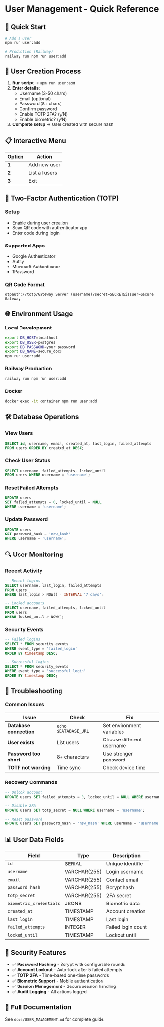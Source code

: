 # User Management - Quick Reference

## 🚀 Quick Start

```bash
# Add a user
npm run user:add

# Production (Railway)
railway run npm run user:add
```

## 👤 User Creation Process

1. **Run script** → `npm run user:add`
2. **Enter details**:
   - Username (3-50 chars)
   - Email (optional)
   - Password (8+ chars)
   - Confirm password
   - Enable TOTP 2FA? (y/N)
   - Enable biometric? (y/N)
3. **Complete setup** → User created with secure hash

## 📋 Interactive Menu

| Option | Action |
|--------|--------|
| **1** | Add new user |
| **2** | List all users |
| **3** | Exit |

## 🔐 Two-Factor Authentication (TOTP)

### **Setup**
- Enable during user creation
- Scan QR code with authenticator app
- Enter code during login

### **Supported Apps**
- Google Authenticator
- Authy
- Microsoft Authenticator
- 1Password

### **QR Code Format**
```
otpauth://totp/Gateway Server (username)?secret=SECRET&issuer=Secure Gateway
```

## 🌐 Environment Usage

### **Local Development**
```bash
export DB_HOST=localhost
export DB_USER=postgres
export DB_PASSWORD=your_password
export DB_NAME=secure_docs
npm run user:add
```

### **Railway Production**
```bash
railway run npm run user:add
```

### **Docker**
```bash
docker exec -it container npm run user:add
```

## 🛠️ Database Operations

### **View Users**
```sql
SELECT id, username, email, created_at, last_login, failed_attempts 
FROM users ORDER BY created_at DESC;
```

### **Check User Status**
```sql
SELECT username, failed_attempts, locked_until 
FROM users WHERE username = 'username';
```

### **Reset Failed Attempts**
```sql
UPDATE users 
SET failed_attempts = 0, locked_until = NULL 
WHERE username = 'username';
```

### **Update Password**
```sql
UPDATE users 
SET password_hash = 'new_hash' 
WHERE username = 'username';
```

## 🔍 User Monitoring

### **Recent Activity**
```sql
-- Recent logins
SELECT username, last_login, failed_attempts 
FROM users 
WHERE last_login > NOW() - INTERVAL '7 days';

-- Locked accounts
SELECT username, failed_attempts, locked_until 
FROM users 
WHERE locked_until > NOW();
```

### **Security Events**
```sql
-- Failed logins
SELECT * FROM security_events 
WHERE event_type = 'failed_login' 
ORDER BY timestamp DESC;

-- Successful logins
SELECT * FROM security_events 
WHERE event_type = 'successful_login' 
ORDER BY timestamp DESC;
```

## 🚨 Troubleshooting

### **Common Issues**

| Issue | Check | Fix |
|-------|-------|-----|
| **Database connection** | `echo $DATABASE_URL` | Set environment variables |
| **User exists** | List users | Choose different username |
| **Password too short** | 8+ characters | Use stronger password |
| **TOTP not working** | Time sync | Check device time |

### **Recovery Commands**

```sql
-- Unlock account
UPDATE users SET failed_attempts = 0, locked_until = NULL WHERE username = 'username';

-- Disable 2FA
UPDATE users SET totp_secret = NULL WHERE username = 'username';

-- Reset password
UPDATE users SET password_hash = 'new_hash' WHERE username = 'username';
```

## 📊 User Data Fields

| Field | Type | Description |
|-------|------|-------------|
| `id` | SERIAL | Unique identifier |
| `username` | VARCHAR(255) | Login username |
| `email` | VARCHAR(255) | Contact email |
| `password_hash` | VARCHAR(255) | Bcrypt hash |
| `totp_secret` | VARCHAR(255) | 2FA secret |
| `biometric_credentials` | JSONB | Biometric data |
| `created_at` | TIMESTAMP | Account creation |
| `last_login` | TIMESTAMP | Last login |
| `failed_attempts` | INTEGER | Failed login count |
| `locked_until` | TIMESTAMP | Lockout until |

## 🎯 Security Features

- ✅ **Password Hashing** - Bcrypt with configurable rounds
- ✅ **Account Lockout** - Auto-lock after 5 failed attempts
- ✅ **TOTP 2FA** - Time-based one-time passwords
- ✅ **Biometric Support** - Mobile authentication
- ✅ **Session Management** - Secure session handling
- ✅ **Audit Logging** - All actions logged

## 📖 Full Documentation

See `docs/USER_MANAGEMENT.md` for complete guide. 